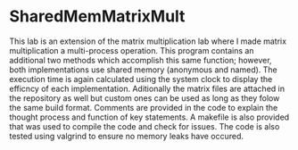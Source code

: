 # SharedMemMatrixMult
This lab is an extension of the matrix multiplication lab where I made matrix multiplication a multi-process operation. This program contains an additional two methods which accomplish this same function; however, both implementations use shared memory (anonymous and named).
The execution time is again calculated using the system clock to display the efficncy of each implementation. 
Aditionally the matrix files are attached in the repository as well but custom ones can be used as long as they folow the same build format.
Comments are provided in the code to explain the thought process and function of key statements.
A makefile is also provided that was used to compile the code and check for issues.
The code is also tested using valgrind to ensure no memory leaks have occured.
